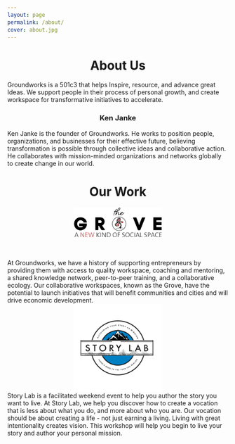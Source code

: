 ```yaml
---
layout: page
permalink: /about/
cover: about.jpg
---
```


<h1 style="text-align: center;">About Us</h1>
Groundworks is a 501c3 that helps Inspire, resource, and advance great Ideas. We support people in their process of personal growth, and create workspace for transformative initiatives to accelerate. 

<h3 style="text-align: center;">Ken Janke</h3>
Ken Janke is the founder of Groundworks. He works to position people, organizations, and businesses for their effective future, believing transformation is possible through collective ideas and collaborative action. He collaborates with mission-minded organizations and networks globally to create change in our world.


<h1 style="text-align: center;">Our Work</h1>

<img src="/assets/images/grove.png" style="margin-bottom: 50px; width: 200px; display: block; margin-left: auto; margin-right: auto;">
At Groundworks, we have a history of supporting entrepreneurs by providing them with access to quality workspace, coaching and mentoring, a shared knowledge network, peer-to-peer training, and a collaborative ecology. Our collaborative workspaces, known as the Grove, have the potential to launch initiatives that will benefit communities and cities and will drive economic development.


<img src="/assets/images/story-lab-logo.png" style="width: 200px; display: block; margin-left: auto; margin-right: auto;">
Story Lab is a facilitated weekend event to help you author the story you want to live. At Story Lab, we help you discover how to create a vocation that is less about what you do, and more about who you are. Our vocation should be about creating a life - not just earning a living. Living with great intentionality creates vision. This workshop will help you begin to live your story and author your personal mission. 
